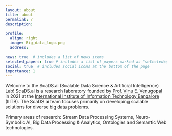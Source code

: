 ```yaml
---
layout: about
title: about
permalink: /
description:

profile:
  align: right
  image: Big_data_logo.png
  address:

news: true  # includes a list of news items
selected_papers: true # includes a list of papers marked as "selected={true}"
social: true  # includes social icons at the bottom of the page
importance: 1
---
```


Welcome to the ScaDS.ai (Scalable Data Science & Artificial Intelligence) Lab! ScaDS.ai is a research laboratory founded by [Prof. Vinu E. Venugopal](https://www.iiitb.ac.in/faculty/dr-vinu-e-venugopal) in 2021 at the [International Institute of Information Technology Bangalore](https://www.iiitb.ac.in/) (IIITB). The ScaDS.ai team focuses primarily on developing scalable solutions for diverse big data problems. 

Primary areas of research: Stream Data Processing Systems, Neuro-Symbolic AI, Big Data Processing & Analytics, Ontologies and Semantic Web technologies.




